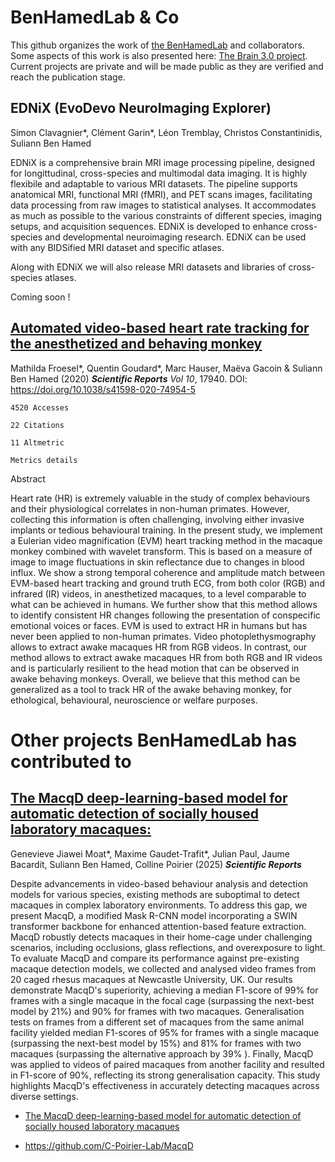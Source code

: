 # BenHamedLab & Co

This github organizes the work of [the BenHamedLab](http://www.BenHamedLab.org) and collaborators. Some aspects of this work is also presented here: [The Brain 3.0 project](https://sites.google.com/view/thebrain30project/accueil/). Current projects are private and will be made public as they are verified and reach the publication stage. 

## **EDNiX (EvoDevo NeuroImaging Explorer)**

Simon Clavagnier*, Clément Garin*, Léon Tremblay, Christos Constantinidis, Suliann Ben Hamed

EDNiX is a comprehensive brain MRI image processing pipeline, designed for longittudinal, cross-species and multimodal data imaging. It is highly flexibile and adaptable to various MRI datasets. The pipeline supports anatomical MRI, functional MRI (fMRI), and PET scans images, facilitating data processing from raw images to statistical analyses. It accommodates as much as possible to the various constraints of different species, imaging setups, and acquisition sequences. EDNiX is developed to enhance cross-species and developmental neuroimaging research. EDNiX can be used with any BIDSified MRI dataset and specific atlases.

Along with EDNiX we will also release MRI datasets and libraries of cross-species atlases. 

Coming soon !

## **[Automated video-based heart rate tracking for the anesthetized and behaving monkey](https://www.nature.com/articles/s41598-020-74954-5)**

Mathilda Froesel*, Quentin Goudard*, Marc Hauser, Maëva Gacoin & Suliann Ben Hamed (2020) **_Scientific Reports_** _Vol 10_, 17940. DOI: https://doi.org/10.1038/s41598-020-74954-5

    4520 Accesses

    22 Citations

    11 Altmetric

    Metrics details

Abstract

Heart rate (HR) is extremely valuable in the study of complex behaviours and their physiological correlates in non-human primates. However, collecting this information is often challenging, involving either invasive implants or tedious behavioural training. In the present study, we implement a Eulerian video magnification (EVM) heart tracking method in the macaque monkey combined with wavelet transform. This is based on a measure of image to image fluctuations in skin reflectance due to changes in blood influx. We show a strong temporal coherence and amplitude match between EVM-based heart tracking and ground truth ECG, from both color (RGB) and infrared (IR) videos, in anesthetized macaques, to a level comparable to what can be achieved in humans. We further show that this method allows to identify consistent HR changes following the presentation of conspecific emotional voices or faces. EVM is used to extract HR in humans but has never been applied to non-human primates. Video photoplethysmography allows to extract awake macaques HR from RGB videos. In contrast, our method allows to extract awake macaques HR from both RGB and IR videos and is particularly resilient to the head motion that can be observed in awake behaving monkeys. Overall, we believe that this method can be generalized as a tool to track HR of the awake behaving monkey, for ethological, behavioural, neuroscience or welfare purposes.

# Other projects BenHamedLab has contributed to

## **[The MacqD deep-learning-based model for automatic detection of socially housed laboratory macaques:](https://www.nature.com/articles/s41598-025-95180-x)**

Genevieve Jiawei Moat*, Maxime Gaudet-Trafit*, Julian Paul, Jaume Bacardit, Suliann Ben Hamed, Colline Poirier (2025) **_Scientific Reports_**

Despite advancements in video-based behaviour analysis and detection models for various species, existing methods are suboptimal to detect macaques in complex laboratory environments. To address this gap, we present MacqD, a modified Mask R-CNN model incorporating a SWIN transformer backbone for enhanced attention-based feature extraction. MacqD robustly detects macaques in their home-cage under challenging scenarios, including occlusions, glass reflections, and overexposure to light. To evaluate MacqD and compare its performance against pre-existing macaque detection models, we collected and analysed video frames from 20 caged rhesus macaques at Newcastle University, UK. Our results demonstrate MacqD's superiority, achieving a median F1-score of 99% for frames with a single macaque in the focal cage (surpassing the next-best model by 21%) and 90% for frames with two macaques. Generalisation tests on frames from a different set of macaques from the same animal facility yielded median F1-scores of 95% for frames with a single macaque (surpassing the next-best model by 15%) and 81% for frames with two macaques (surpassing the alternative approach by 39% ). Finally, MacqD was applied to videos of paired macaques from another facility and resulted in F1-score of 90%, reflecting its strong generalisation capacity. This study highlights MacqD's effectiveness in accurately detecting macaques across diverse settings.

* [The MacqD deep-learning-based model for automatic detection of socially housed laboratory macaques](https://www.nature.com/articles/s41598-025-95180-x)

* https://github.com/C-Poirier-Lab/MacqD


